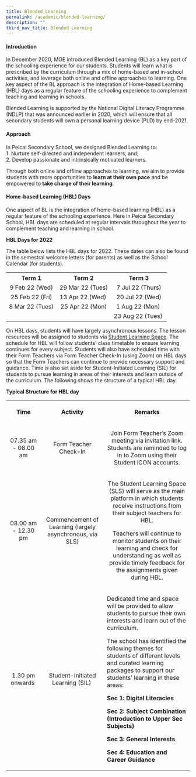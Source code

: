 ```yaml
---
title: Blended Learning
permalink: /academic/blended-learning/
description: ""
third_nav_title: Blended Learning
---
```

<h4><strong>Introduction</strong></h4>
<p>In December 2020, MOE introduced Blended Learning (BL) as a key part of the schooling experience for our students.&nbsp;Students will learn what is prescribed by the curriculum through a mix of home-based and in-school activities, and leverage both online and offline approaches to learning.&nbsp;One key aspect of the BL approach is the integration of Home-based Learning (HBL) days as a regular feature of the schooling experience to complement teaching and learning in schools.</p>
<p>Blended Learning is supported by the National Digital Literacy Programme (NDLP) that was announced earlier in 2020, which will ensure that all secondary students will own a personal learning device (PLD) by end-2021.</p>
<h4><strong>Approach</strong></h4>
<p>In Peicai Secondary School, we designed Blended Learning to:<br />1. Nurture self-directed and independent learners, and;<br />2. Develop passionate and intrinsically motivated learners.</p>
<p>Through both online and offline approaches to learning, we aim to provide students with more opportunities to <strong>learn at their own pace</strong>&nbsp;and be empowered to&nbsp;<strong>take charge of their learning</strong>.&nbsp;</p>
<h4><strong>Home-based Learning (HBL) Days</strong></h4>
<p>One aspect of BL is the integration of home-based learning (HBL) as a regular feature of the schooling experience. Here in Peicai Secondary School, HBL days are scheduled at regular intervals throughout the year to complement teaching and learning in school.</p>
<p><strong>HBL Days for 2022</strong></p>
<p>The table below lists the HBL days for 2022. These dates can also be found in the semestral welcome letters (for parents) as well as the School Calendar (for students).</p>
<table style="margin-left: auto; margin-right: auto;">
<tbody>
<tr>
<th style="text-align: center;">Term 1</th>
<th style="text-align: center;">Term 2</th>
<th style="text-align: center;">Term 3</th>
</tr>
<tr>
<td style="text-align: center;">9 Feb 22 (Wed)</td>
<td style="text-align: center;">29 Mar 22 (Tues)</td>
<td style="text-align: center;">7 Jul 22 (Thurs)</td>
</tr>
<tr>
<td style="text-align: center;">25 Feb 22 (Fri)</td>
<td style="text-align: center;">13 Apr 22 (Wed)&nbsp;</td>
<td style="text-align: center;">20 Jul 22 (Wed)</td>
</tr>
<tr>
<td style="text-align: center;">8 Mar 22 (Tues)</td>
<td style="text-align: center;">25 Apr 22 (Mon)</td>
<td style="text-align: center;">1 Aug 22 (Mon)&nbsp;</td>
</tr>
<tr>
<td style="text-align: center;">&nbsp;</td>
<td style="text-align: center;">&nbsp;</td>
<td style="text-align: center;">23 Aug 22 (Tues)&nbsp;</td>
</tr>
</tbody>
</table>
<p>On HBL days, students will have largely asynchronous lessons. The lesson resources will be assigned to students via&nbsp;<a href="http://www.vle.learning.moe.edu.sg/" target="_blank" rel="noopener">Student Learning Space</a>.&nbsp;The schedule for HBL will follow students' class timetable to ensure learning continues for every subject. Students will also have scheduled time with their Form Teachers via Form Teacher Check-In (using Zoom) on HBL days so that the Form Teachers can continue to provide necessary support and guidance. Time is also set aside for Student-Initiated Learning (SIL) for students to pursue learning in areas of their interests and learn outside of the curriculum. The following shows the structure of a typical HBL day.</p>
<p><strong>Typical Structure for HBL day</strong></p>
<table>
<tbody>
<tr>
<th style="text-align: center;">
<p>Time</p>
</th>
<th style="text-align: center;">
<p>Activity</p>
</th>
<th style="text-align: center;">
<p>Remarks</p>
</th>
</tr>
<tr>
<td style="text-align: center;">
<p>07.35 am - 08.00 am</p>
</td>
<td style="text-align: center;">
<p>Form Teacher Check-In</p>
</td>
<td style="text-align: center;">
<p>Join Form Teacher&rsquo;s Zoom meeting via invitation link. Students are reminded to log in to Zoom using their Student iCON accounts.</p>
</td>
</tr>
<tr>
<td style="text-align: center;">
<p>08.00 am - 12.30 pm</p>
</td>
<td style="text-align: center;">
<p>Commencement of Learning (largely asynchronous, via SLS)</p>
</td>
<td style="text-align: center;">
<p>The Student Learning Space (SLS) will serve as the main platform in which students receive instructions from their subject teachers for HBL.</p>
<p>Teachers will continue to monitor students on their learning and check for understanding as well as provide timely feedback for the assignments given during HBL.</p>
</td>
</tr>
<tr>
<td style="text-align: center;">
<p>1.30 pm onwards&nbsp;</p>
</td>
<td style="text-align: center;">
<p>Student-Initiated Learning (SIL)&nbsp;</p>
</td>
<td>
<p>Dedicated time and space will be provided to allow students to pursue their own interests and learn out of the curriculum.</p>
The school has identified the following themes for students of different levels and curated learning packages to support our students&rsquo; learning in these areas:
<p><strong>Sec 1: Digital Literacies</strong></p>
<p><strong>Sec 2: Subject Combination (Introduction to Upper Sec Subjects)</strong></p>
<p><strong>Sec 3: General Interests</strong></p>
<p><strong>Sec 4: Education and Career Guidance&nbsp;</strong></p>
</td>
</tr>
</tbody>
</table>